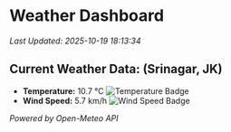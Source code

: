 
# Weather Dashboard

_Last Updated: 2025-10-19 18:13:34_

## Current Weather Data: (Srinagar, JK)
- **Temperature:** 10.7 °C ![Temperature Badge](https://img.shields.io/badge/Temperature-Low%20Temp-blue)
- **Wind Speed:** 5.7 km/h ![Wind Speed Badge](https://img.shields.io/badge/Wind%20Speed-Light%20Wind-blue)

*Powered by Open-Meteo API*

